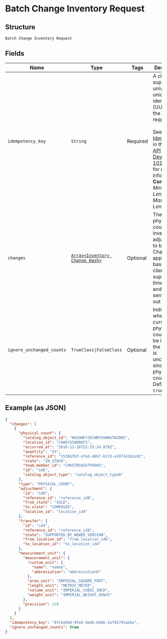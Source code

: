 
# Batch Change Inventory Request

## Structure

`Batch Change Inventory Request`

## Fields

| Name | Type | Tags | Description |
|  --- | --- | --- | --- |
| `idempotency_key` | `String` | Required | A client-supplied, universally unique identifier (UUID) for the<br>request.<br><br>See [Idempotency](https://developer.squareup.com/docs/build-basics/common-api-patterns/idempotency) in the<br>[API Development 101](https://developer.squareup.com/docs/buildbasics) section for more<br>information.<br>**Constraints**: *Minimum Length*: `1`, *Maximum Length*: `128` |
| `changes` | [`Array<Inventory Change Hash>`](../../doc/models/inventory-change.md) | Optional | The set of physical counts and inventory adjustments to be made.<br>Changes are applied based on the client-supplied timestamp and may be sent<br>out of order. |
| `ignore_unchanged_counts` | `TrueClass\|FalseClass` | Optional | Indicates whether the current physical count should be ignored if<br>the quantity is unchanged since the last physical count. Default: `true`. |

## Example (as JSON)

```json
{
  "changes": [
    {
      "physical_count": {
        "catalog_object_id": "W62UWFY35CWMYGVWK6TWJDNI",
        "location_id": "C6W5YS5QM06F5",
        "occurred_at": "2016-11-16T22:25:24.878Z",
        "quantity": "53",
        "reference_id": "1536bfbf-efed-48bf-b17d-a197141b2a92",
        "state": "IN_STOCK",
        "team_member_id": "LRK57NSQ5X7PUD05",
        "id": "id6",
        "catalog_object_type": "catalog_object_type0"
      },
      "type": "PHYSICAL_COUNT",
      "adjustment": {
        "id": "id0",
        "reference_id": "reference_id8",
        "from_state": "SOLD",
        "to_state": "COMPOSED",
        "location_id": "location_id4"
      },
      "transfer": {
        "id": "id4",
        "reference_id": "reference_id8",
        "state": "SUPPORTED_BY_NEWER_VERSION",
        "from_location_id": "from_location_id6",
        "to_location_id": "to_location_id4"
      },
      "measurement_unit": {
        "measurement_unit": {
          "custom_unit": {
            "name": "name6",
            "abbreviation": "abbreviation8"
          },
          "area_unit": "IMPERIAL_SQUARE_FOOT",
          "length_unit": "METRIC_METER",
          "volume_unit": "IMPERIAL_CUBIC_INCH",
          "weight_unit": "IMPERIAL_WEIGHT_OUNCE"
        },
        "precision": 118
      }
    }
  ],
  "idempotency_key": "8fc6a5b0-9fe8-4b46-b46b-2ef95793abbe",
  "ignore_unchanged_counts": true
}
```

